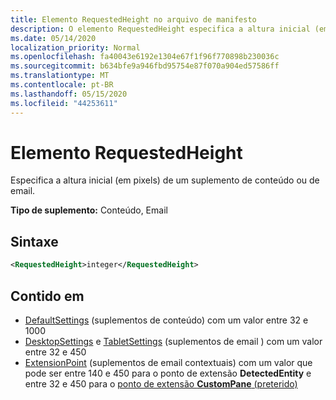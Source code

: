 ```yaml
---
title: Elemento RequestedHeight no arquivo de manifesto
description: O elemento RequestedHeight especifica a altura inicial (em pixels) de um suplemento de conteúdo ou email.
ms.date: 05/14/2020
localization_priority: Normal
ms.openlocfilehash: fa40043e6192e1304e67f1f96f770898b230036c
ms.sourcegitcommit: b634bfe9a946fbd95754e87f070a904ed57586ff
ms.translationtype: MT
ms.contentlocale: pt-BR
ms.lasthandoff: 05/15/2020
ms.locfileid: "44253611"
---
```

# <a name="requestedheight-element"></a>Elemento RequestedHeight

Especifica a altura inicial (em pixels) de um suplemento de conteúdo ou de email.

**Tipo de suplemento:** Conteúdo, Email

## <a name="syntax"></a>Sintaxe

```XML
<RequestedHeight>integer</RequestedHeight>
```

## <a name="contained-in"></a>Contido em

- [DefaultSettings](defaultsettings.md) (suplementos de conteúdo) com um valor entre 32 e 1000
- [DesktopSettings](desktopsettings.md) e [TabletSettings](tabletsettings.md) (suplementos de email ) com um valor entre 32 e 450
- [ExtensionPoint](extensionpoint.md) (suplementos de email contextuais) com um valor que pode ser entre 140 e 450 para o ponto de extensão **DetectedEntity** e entre 32 e 450 para o [ponto de extensão **CustomPane** (preterido)](https://developer.microsoft.com/outlook/blogs/make-your-add-ins-available-in-the-office-ribbon/)
